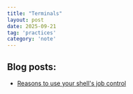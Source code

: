 ```yaml
---
title: "Terminals"
layout: post
date: 2025-09-21
tag: 'practices'
category: 'note'
---
```


## Blog posts:

- [Reasons to use your shell's job control](https://jvns.ca/blog/2024/07/03/reasons-to-use-job-control/)

